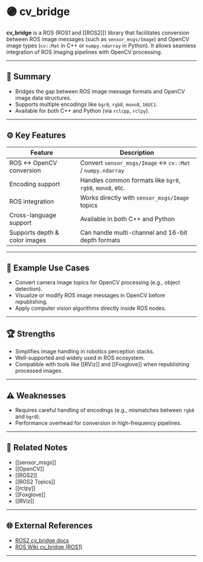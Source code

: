 # 🟣 cv_bridge

**cv_bridge** is a ROS (ROS1 and [[ROS2]]) library that facilitates conversion between ROS image messages (such as `sensor_msgs/Image`) and OpenCV image types (`cv::Mat` in C++ or `numpy.ndarray` in Python). It allows seamless integration of ROS imaging pipelines with OpenCV processing.

---

## 🧠 Summary

- Bridges the gap between ROS image message formats and OpenCV image data structures.
- Supports multiple encodings like `bgr8`, `rgb8`, `mono8`, `16UC1`.
- Available for both C++ and Python (via `rclcpp`, `rclpy`).

---

## ⚙️ Key Features

| Feature                       | Description                                                    |
|--------------------------------|----------------------------------------------------------------|
| ROS <-> OpenCV conversion      | Convert `sensor_msgs/Image` ↔ `cv::Mat` / `numpy.ndarray`      |
| Encoding support               | Handles common formats like `bgr8`, `rgb8`, `mono8`, etc.     |
| ROS integration                | Works directly with `sensor_msgs/Image` topics                |
| Cross-language support         | Available in both C++ and Python                              |
| Supports depth & color images  | Can handle multi-channel and 16-bit depth formats             |

---

## 🚀 Example Use Cases

- Convert camera image topics for OpenCV processing (e.g., object detection).
- Visualize or modify ROS image messages in OpenCV before republishing.
- Apply computer vision algorithms directly inside ROS nodes.

---

## 🏆 Strengths

- Simplifies image handling in robotics perception stacks.
- Well-supported and widely used in ROS ecosystem.
- Compatible with tools like [[RViz]] and [[Foxglove]] when republishing processed images.

---

## ⚠️ Weaknesses

- Requires careful handling of encodings (e.g., mismatches between `rgb8` and `bgr8`).
- Performance overhead for conversion in high-frequency pipelines.

---

## 🔗 Related Notes

- [[sensor_msgs]]
- [[OpenCV]]
- [[ROS2]]
- [[ROS2 Topics]]
- [[rclpy]]
- [[Foxglove]]
- [[RViz]]

---

## 🌐 External References

- [ROS2 cv_bridge docs](https://docs.ros.org/en/rolling/p/cv_bridge/)
- [ROS Wiki cv_bridge (ROS1)](http://wiki.ros.org/cv_bridge)

---
